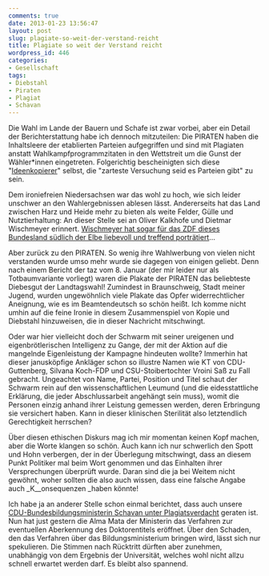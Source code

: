 ```yaml
---
comments: true
date: 2013-01-23 13:56:47
layout: post
slug: plagiate-so-weit-der-verstand-reicht
title: Plagiate so weit der Verstand reicht
wordpress_id: 446
categories:
- Gesellschaft
tags:
- Diebstahl
- Piraten
- Plagiat
- Schavan
---
```


Die Wahl im Lande der Bauern und Schafe ist zwar vorbei, aber ein Detail der Berichterstattung habe ich dennoch mitzuteilen: Die PIRATEN haben die Inhaltsleere der etablierten Parteien aufgegriffen und sind mit Plagiaten anstatt Wahlkampfprogrammzitaten in den Wettstreit um die Gunst der Wähler*innen eingetreten. Folgerichtig bescheinigten sich diese "[Ideenkopierer](http://ideenkopierer.de/start/)" selbst, die "zarteste Versuchung seid es Parteien gibt" zu sein.

Dem ironiefreien Niedersachsen war das wohl zu hoch, wie sich leider unschwer an den Wahlergebnissen ablesen lässt. Andererseits hat das Land zwischen Harz und Heide mehr zu bieten als weite Felder, Gülle und Nutztierhaltung: An dieser Stelle sei an Oliver Kalkhofe und Dietmar Wischmeyer erinnert. [Wischmeyer hat sogar für das ZDF dieses Bundesland südlich der Elbe liebevoll und treffend porträtiert](http://www.zdf.de/ZDFmediathek/beitrag/video/1791038/Wischmeyers-Niedersachsen)...

Aber zurück zu den PIRATEN. So wenig ihre Wahlwerbung von vielen nicht verstanden wurde umso mehr wurde sie dagegen von einigen geliebt. Denn nach einem Bericht der taz vom 8. Januar (der mir leider nur als Totbaumvariante vorliegt) waren die Plakate der PIRATEN das beliebteste Diebesgut der Landtagswahl! Zumindest in Braunschweig, Stadt meiner Jugend, wurden ungewöhnlich viele Plakate das Opfer widerrechtlicher Aneignung, wie es im Beamtendeutsch so schön heißt. Ich komme nicht umhin auf die feine Ironie in diesem Zusammenspiel von Kopie und Diebstahl hinzuweisen, die in dieser Nachricht mitschwingt.

Oder war hier vielleicht doch der Schwarm mit seiner ureigenen und eigenbrötlerischen Intelligenz zu Gange, der mit der Aktion auf die mangelnde Eigenleistung der Kampagne hindeuten wollte? Immerhin hat dieser janusköpfige Ankläger schon so illustre Namen wie KT von CDU-Guttenberg, Silvana Koch-FDP und CSU-Stoibertochter Vroini Saß zu Fall gebracht. Ungeachtet von Name, Partei, Position und Titel schaut der Schwarm rein auf den wissenschaftlichen Leumund (und die eidesstattliche Erklärung, die jeder Abschlussarbeit angehängt sein muss), womit die Personen einzig anhand ihrer Leistung gemessen werden, deren Erbringung sie versichert haben. Kann in dieser klinischen Sterilität also letztendlich Gerechtigkeit herrschen?

Über diesen ethischen Diskurs mag ich mir momentan keinen Kopf machen, aber die Worte klangen so schön. Auch kann ich nur schwerlich den Spott und Hohn verbergen, der in der Überlegung mitschwingt, dass an diesem Punkt Politiker mal beim Wort genommen und das Einhalten ihrer Versprechungen überprüft wurde. Daran sind die ja bei Weitem nicht gewöhnt, woher sollten die also auch wissen, dass eine falsche Angabe auch _K__onsequenzen _haben könnte!

Ich habe ja an anderer Stelle schon einmal berichtet, dass auch unsere [CDU-Bundesbildungsministerin Schavan unter Plagiatsverdacht](http://stonedgolem.de/?p=104) geraten ist. Nun hat just gestern die Alma Mata der Ministerin das Verfahren zur eventuellen Aberkennung des Doktorentitels eröffnet. Über den Schaden, den das Verfahren über das Bildungsministerium bringen wird, lässt sich nur spekulieren. Die Stimmen nach Rücktritt dürften aber zunehmen, unabhängig von dem Ergebnis der Universität, welches wohl nicht allzu schnell erwartet werden darf. Es bleibt also spannend.
